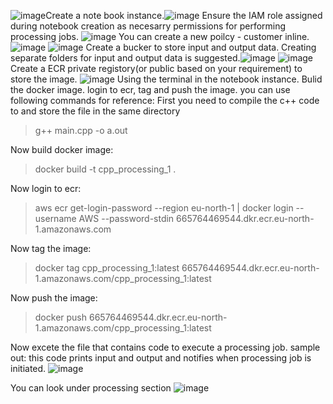 ![image](https://github.com/user-attachments/assets/ac9e321f-6ab5-41d4-9585-8dcc729461ab)Create a note book instance.![image](https://github.com/user-attachments/assets/fab35fe4-ca71-4d30-8af9-6de423f40566)
Ensure the IAM role assigned during notebook creation as necesarry permissions for performing processing jobs. ![image](https://github.com/user-attachments/assets/3be49ae5-3fe7-4dfb-8d77-1b9f841a5cbc)
You can create a new poilcy - customer inline. ![image](https://github.com/user-attachments/assets/ef84008e-8129-46a0-ad17-5321dc7d0c75)
![image](https://github.com/user-attachments/assets/2fcb2123-9c70-4583-bbd0-fbd9be47b30b)
Create a bucker to store input and output data. Creating separate folders for input and output data is suggested.![image](https://github.com/user-attachments/assets/5f919849-35a2-45a9-a333-2a52fb38432e)
![image](https://github.com/user-attachments/assets/2543a1e3-1d21-4e26-82da-425cd7c1812c)
Create a ECR private registory(or public based on your requirement) to store the image. ![image](https://github.com/user-attachments/assets/d46b384f-d1c7-4e64-bf00-49d9c6668e06)
Using the terminal in the notebook instance. Bulid the docker image. login to ecr, tag and push the image.
you can use following commands for reference:
First you need to compile the c++ code to and store the file in the same directory
>g++ main.cpp -o a.out

Now build docker image:
>docker build -t cpp_processing_1 .

Now login to ecr:
>aws ecr get-login-password --region eu-north-1 | docker login --username AWS --password-stdin 665764469544.dkr.ecr.eu-north-1.amazonaws.com

Now tag the image:
>docker tag cpp_processing_1:latest 665764469544.dkr.ecr.eu-north-1.amazonaws.com/cpp_processing_1:latest

Now push  the image:
> docker push 665764469544.dkr.ecr.eu-north-1.amazonaws.com/cpp_processing_1:latest

Now excete the file that contains code to execute a processing job.
sample out: this code prints input and output and notifies when processing job is initiated.
![image](https://github.com/user-attachments/assets/9d32e998-b7c1-42c8-934e-20f6f3a3613c)

You can look under processing section
![image](https://github.com/user-attachments/assets/cf729842-3e21-4cd7-b011-4b76eb3ac46b)
